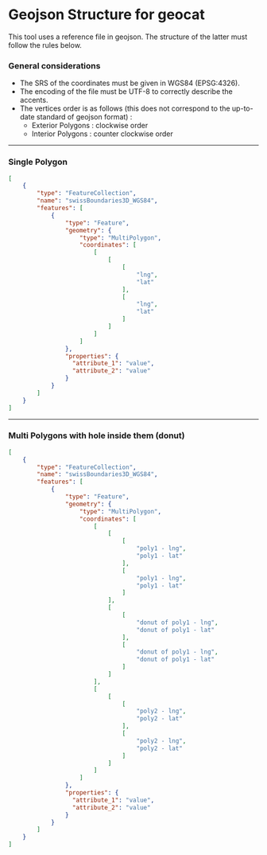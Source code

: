 # Geojson Structure for geocat
This tool uses a reference file in geojson. The structure of the latter must follow the rules below.
### General considerations
* The SRS of the coordinates must be given in WGS84 (EPSG:4326).
* The encoding of the file must be UTF-8 to correctly describe the accents.
* The vertices order is as follows (this does not correspond to the up-to-date standard of geojson format) :
    * Exterior Polygons : clockwise order
    * Interior Polygons : counter clockwise order
---
### Single Polygon
```json
[
    {
        "type": "FeatureCollection",
        "name": "swissBoundaries3D_WGS84",
        "features": [
            {
                "type": "Feature",
                "geometry": {
                    "type": "MultiPolygon",
                    "coordinates": [
                        [
                            [
                                [
                                    "lng",
                                    "lat"
                                ],
                                [
                                    "lng",
                                    "lat"
                                ]
                            ]
                        ]
                    ]
                },
                "properties": {
                  "attribute_1": "value",
                  "attribute_2": "value"
                }
            }
        ]
    }
]
```
---
### Multi Polygons with hole inside them (donut)
```json
[
    {
        "type": "FeatureCollection",
        "name": "swissBoundaries3D_WGS84",
        "features": [
            {
                "type": "Feature",
                "geometry": {
                    "type": "MultiPolygon",
                    "coordinates": [
                        [
                            [
                                [
                                    "poly1 - lng",
                                    "poly1 - lat"
                                ],
                                [
                                    "poly1 - lng",
                                    "poly1 - lat"
                                ]
                            ],
                            [
                                [
                                    "donut of poly1 - lng",
                                    "donut of poly1 - lat"
                                ],
                                [
                                    "donut of poly1 - lng",
                                    "donut of poly1 - lat"
                                ]
                            ]
                        ],
                        [
                            [
                                [
                                    "poly2 - lng",
                                    "poly2 - lat"
                                ],
                                [
                                    "poly2 - lng",
                                    "poly2 - lat"
                                ]
                            ]
                        ]
                    ]
                },
                "properties": {
                  "attribute_1": "value",
                  "attribute_2": "value"
                }
            }
        ]
    }
]
```
